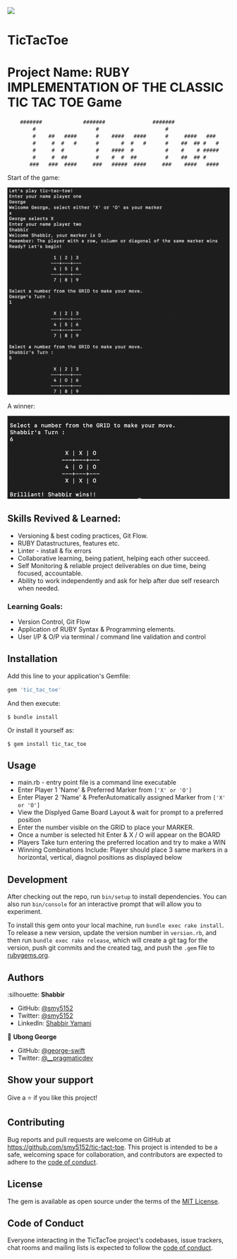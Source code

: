 ![](https://img.shields.io/badge/Microverse-blueviolet)

# TicTacToe

# Project Name: RUBY IMPLEMENTATION OF THE CLASSIC TIC TAC TOE Game

```
    #######             #######               #######
        #                   #                     #
        #    ##   ####      #    ####   ####      #     ####   ###
        #     #  #   #      #       #  #   #      #    ##  ## #   #
        #     #  #          #    ####  #          #    #    # #####
        #     #  ##         #    #  #  ##         #    ##  ## #
       ###   ###  ####     ###   #####  ####     ###    ####   ####
```

Start of the game:

![screenshot](./screenshot-intro.png)

A winner:

![screenshot](./screenshot-2.png)

## Skills Revived & Learned:

- Versioning & best coding practices, Git Flow.
- RUBY Datastructures, features etc.
- Linter - install & fix errors
- Collaborative learning, being patient, helping each other succeed.
- Self Monitoring & reliable project deliverables on due time, being focused, accountable.
- Ability to work independently and ask for help after due self research when needed.

### Learning Goals:

- Version Control, Git Flow
- Application of RUBY Syntax & Programming elements.
- User I/P & O/P via terminal / command line validation and control

## Installation

Add this line to your application's Gemfile:

```ruby
gem 'tic_tac_toe'
```

And then execute:

    $ bundle install

Or install it yourself as:

    $ gem install tic_tac_toe

## Usage

- main.rb - entry point file is a command line executable
- Enter Player 1 'Name' & Preferred Marker from `['X' or 'O']`
- Enter Player 2 'Name' & PreferAutomatically assigned Marker from `['X' or 'O']`
- View the Displyed Game Board Layout & wait for prompt to a preferred position
- Enter the number visible on the GRID to place your MARKER.
- Once a number is selected hit Enter & X / O will appear on the BOARD
- Players Take turn entering the preferred location and try to make a WIN
- Winning Combinations Include: Player should place 3 same markers in a horizontal, vertical, diagnol positions as displayed below

## Development

After checking out the repo, run `bin/setup` to install dependencies. You can also run `bin/console` for an interactive prompt that will allow you to experiment.

To install this gem onto your local machine, run `bundle exec rake install`. To release a new version, update the version number in `version.rb`, and then run `bundle exec rake release`, which will create a git tag for the version, push git commits and the created tag, and push the `.gem` file to [rubygems.org](https://rubygems.org).

## Authors

:silhouette: **Shabbir**

- GitHub: [@smy5152](https://github.com/smy5152)
- Twitter: [@smy5152](https://twitter.com/smy5152)
- LinkedIn: [Shabbir Yamani](https://www.linkedin.com/in/shabbirmyamani/)

👤 **Ubong George**

- GitHub: [@george-swift](https://github.com/george-swift)
- Twitter: [@\_\_pragmaticdev](https://twitter.com/__pragmaticdev)

## Show your support

Give a :star:️ if you like this project!

## Contributing

Bug reports and pull requests are welcome on GitHub at https://github.com/smy5152/tic-tact-toe. This project is intended to be a safe, welcoming space for collaboration, and contributors are expected to adhere to the [code of conduct](https://github.com/smy5152/tic-tact-toe/blob/development/CODE_OF_CONDUCT.md).

## License

The gem is available as open source under the terms of the [MIT License](https://opensource.org/licenses/MIT).

## Code of Conduct

Everyone interacting in the TicTacToe project's codebases, issue trackers, chat rooms and mailing lists is expected to follow the [code of conduct](https://github.com/smy5152/tic-tact-toe/blob/development/CODE_OF_CONDUCT.md).
